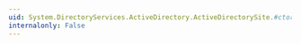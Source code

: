 ```yaml
---
uid: System.DirectoryServices.ActiveDirectory.ActiveDirectorySite.#ctor(System.DirectoryServices.ActiveDirectory.DirectoryContext,System.String)
internalonly: False
---
```


